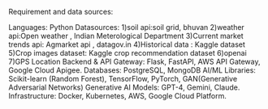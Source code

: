 Requirement and data sources:

Languages: Python
Datasources:
1)soil api:soil grid, bhuvan 
2)weather api:Open weather , Indian Meterological Department
3)Current market trends api: Agmarket api , datagov.in
4)Historical data : Kaggle dataset
5)Crop images dataset: Kaggle crop recommendation dataset
6)openai
7)GPS Location
Backend & API Gateway: Flask, FastAPI, AWS API Gateway, Google Cloud Apigee.
Databases: PostgreSQL, MongoDB
AI/ML Libraries: Scikit-learn (Random Forest), TensorFlow, PyTorch, GAN(Generative Adversarial Networks)
Generative AI Models: GPT-4, Gemini, Claude.
Infrastructure: Docker, Kubernetes, AWS, Google Cloud Platform.

